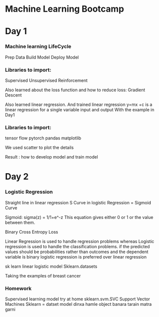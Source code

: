 # Machine Learning Bootcamp

# Day 1

### Machine learning LifeCycle
Prep Data
Build Model
Deploy Model

### Libraries to import:
Supervised
Unsupervised
Reinforcement 

Also learned about the loss function 
and how to reduce loss: Gradient Descent

Also learned linear regression. And trained linear regression y=mx +c is a linear regression for a single variable input and output
With the example in Day1

### Libraries to import:
tensor flow
pytorch
pandas
matplotlib

We used scatter to plot the details

Result : how to develop model and train model

# Day 2

### Logistic Regression

Straight line in linear regression
S Curve in logistic Regression = Sigmoid Curve

Sigmoid: sigma(z) = 1/1+e^-z This equation gives either 0 or 1 or the value between them.

Binary Cross Entropy Loss

Linear Regression is used to handle regression problems whereas Logistic regression is used to handle the classification problems.
if the predicted values should be probabilities rather than outcomes and the dependent variable is binary logistic regression is preferred over linear regression 


sk learn linear logistic model
Sklearn.datasets

Taking the examples of breast cancer

### Homework
 Supervised learning model try at home
 sklearn.svm.SVC
Support Vector Machines
Sklearn = datset model dinxa hamle object banara tarain matra garni